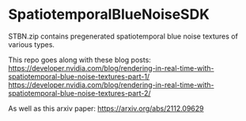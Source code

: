 # SpatiotemporalBlueNoiseSDK

STBN.zip contains pregenerated spatiotemporal blue noise textures of various types.

This repo goes along with these blog posts:
https://developer.nvidia.com/blog/rendering-in-real-time-with-spatiotemporal-blue-noise-textures-part-1/
https://developer.nvidia.com/blog/rendering-in-real-time-with-spatiotemporal-blue-noise-textures-part-2/

As well as this arxiv paper:
https://arxiv.org/abs/2112.09629

